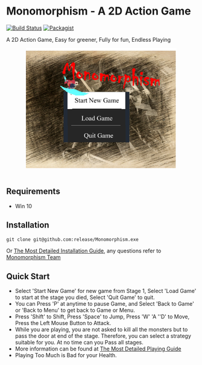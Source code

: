 Monomorphism - A 2D Action Game
=========================
[![Build Status](https://travis-ci.org/meolu/walle-web.svg?branch=master)](https://github.com/MonomorphismTeam/Monomorphism)
[![Packagist](https://img.shields.io/packagist/v/meolu/walle-web.svg)](https://github.com/MonomorphismTeam/Monomorphism)


A 2D Action Game, Easy for greener, Fully for fun, Endless Playing

<p align="center">
  <img src="Image/Game2017.png" width="400">
  <br />
  <br />
</p>

Requirements
------------

* Win 10

Installation
------------
```
git clone git@github.com:release/Monomorphism.exe 
```
Or [The Most Detailed Installation Guide](https://github.com/MonomorphismTeam), any questions refer to [Monomorphism Team](https://github.com/MonomorphismTeam)

Quick Start
-------------

* Select 'Start New Game' for new game from Stage 1, Select 'Load Game' to start at the stage you died, Select 'Quit Game' to quit.
* You can Press 'P' at anytime to pause Game, and Select 'Back to Game' or 'Back to Menu' to get back to Game or Menu.
* Press 'Shift' to Shift, Press 'Space' to Jump, Press 'W' 'A ''D' to Move, Press the Left Mouse Button to Attack.
* While you are playing, you are not asked to kill all the monsters but to pass the door at end of the stage. Therefore, you can select a strategy suitable for you. At no time can you Pass all stages.
* More information can be found at [The Most Detailed Playing Guide](https://github.com/MonomorphismTeam)
* Playing Too Much is Bad for your Health.




